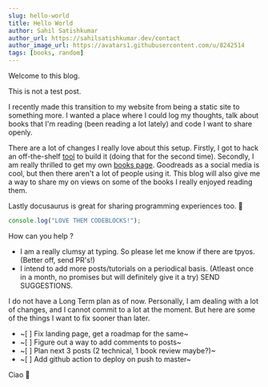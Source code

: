 ```yaml
---
slug: hello-world
title: Hello World
author: Sahil Satishkumar
author_url: https://sahilsatishkumar.dev/contact
author_image_url: https://avatars1.githubusercontent.com/u/8242514
tags: [books, random]
---
```


Welcome to this blog.

<!--truncate-->

This is not a test post.

I recently made this transition to my website from being a static site to something more. I wanted a place where I could log my thoughts, talk about books that I'm reading (been reading a lot lately) and code I want to share openly.

There are a lot of changes I really love about this setup. Firstly, I got to hack an off-the-shelf [tool](https://docusaurus.io/) to build it (doing that for the second time). Secondly, I am really thrilled to get my own [books page](/books). Goodreads as a social media is cool, but then there aren't a lot of people using it. This blog will also give me a way to share my on views on some of the books I really enjoyed reading them.

Lastly docusaurus is great for sharing programming experiences too. 🙂

```js
console.log("LOVE THEM CODEBLOCKS!");
```

How can you help ?

- I am a really clumsy at typing. So please let me know if there are tpyos. (Better off, send PR's!)
- I intend to add more posts/tutorials on a periodical basis. (Atleast once in a month, no promises but will definitely give it a try) SEND SUGGESTIONS.

I do not have a Long Term plan as of now. Personally, I am dealing with a lot of changes, and I cannot commit to a lot at the moment. But here are some of the things I want to fix sooner than later.

- ~[ ] Fix landing page, get a roadmap for the same~
- ~[ ] Figure out a way to add comments to posts~
- ~[ ] Plan next 3 posts (2 technical, 1 book review maybe?)~
- ~[ ] Add github action to deploy on push to master~

Ciao 👋
